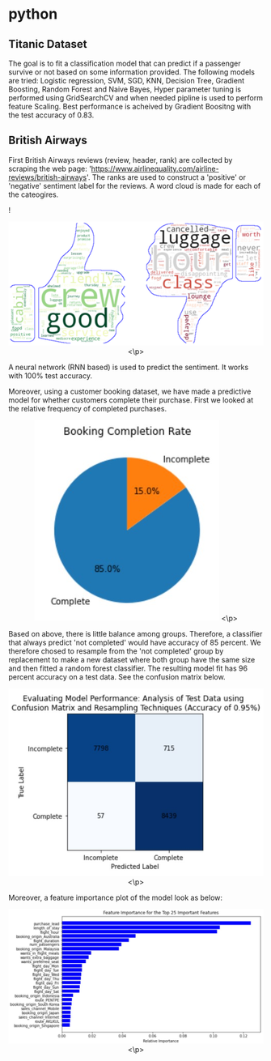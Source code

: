 # python

## Titanic Dataset
The goal is to fit a classification model that can predict if a passenger survive or not based on some information provided.
The following models are tried: Logistic regression, SVM, SGD, KNN, Decision Tree, Gradient Boosting, Random Forest and Naive Bayes,
Hyper parameter tuning is performed using GridSearchCV and when needed pipline is used to perform feature Scaling. 
Best performance is acheived by Gradient Boositng with the test accuracy of 0.83.

## British Airways
First British Airways reviews (review, header, rank) are collected by scraping the web page: 'https://www.airlinequality.com/airline-reviews/british-airways'.
The ranks are used to construct a 'positive' or 'negative' sentiment label for the reviews.
A word cloud is made for each of the cateogires.

!<p align="center">
 <img src='https://github.com/mousavin0/python/blob/main/British%20Airways/bild.png'>
<\p>


A neural network (RNN based) is used to predict the sentiment. It works with 100% test accuracy.

Moreover, using a customer booking dataset, we have made a predictive model for whether customers complete their purchase. First we looked at the relative frequency of completed purchases.


<p align="center">
 <img src='https://github.com/mousavin0/python/blob/main/British%20Airways/piechart.jpg'>
<\p>

Based on above, there is little balance among groups. Therefore, a classifier that always predict 'not completed' would have accuracy of 85 percent. We therefore chosed to resample from the 'not completed' group by replacement to make a new dataset where both group have the same size and then fitted a random forest classifier. The resulting model fit has 96 percent accuracy on a test data. See the confusion matrix below.

<p align="center">
 <img src='https://github.com/mousavin0/python/blob/main/British%20Airways/confusion_matrix.jpg'>
<\p>

Moreover, a feature importance plot of the model look as below:

<p align="center">
 <img src='https://github.com/mousavin0/python/blob/main/British%20Airways/feature_importance.jpg'>
<\p>
